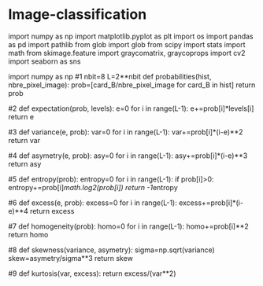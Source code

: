 # Image-classification

import numpy as np
import matplotlib.pyplot as plt
import os 
import pandas as pd
import pathlib
from glob import glob
from scipy import stats
import math
from skimage.feature import graycomatrix, graycoprops
import cv2
import seaborn as sns


import numpy as np
#1
nbit=8
L=2**nbit
def probabilities(hist, nbre_pixel_image):
    prob=[card_B/nbre_pixel_image for card_B in hist]
    return prob
    
#2
def expectation(prob, levels):
    e=0
    for i in range(L-1):
        e+=prob[i]*levels[i]
    return e
    
#3
def variance(e, prob):
    var=0
    for i in range(L-1):
        var+=prob[i]*(i-e)**2
    return var

#4
def asymetry(e, prob):
    asy=0
    for i in range(L-1):
        asy+=prob[i]*(i-e)**3
    return asy

#5
def entropy(prob):
    entropy=0
    for i in range(L-1):
        if prob[i]>0:
            entropy+=prob[i]*math.log2(prob[i])
    return -1*entropy

#6
def excess(e, prob):
    excess=0
    for i in range(L-1):
        excess+=prob[i]*(i-e)**4
    return excess

#7
def homogeneity(prob):
    homo=0
    for i in range(L-1):
        homo+=prob[i]**2
    return homo

#8
def skewness(variance, asymetry):
    sigma=np.sqrt(variance)
    skew=asymetry/sigma**3
    return skew

#9
def kurtosis(var, excess):
    return excess/(var**2)  
